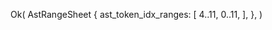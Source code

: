 Ok(
    AstRangeSheet {
        ast_token_idx_ranges: [
            4..11,
            0..11,
        ],
    },
)